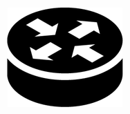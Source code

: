 ![alt text](https://raw.githubusercontent.com/CloudCoreo/servers-nat/master/images/icon.png "HA-NAT icon")
